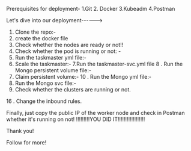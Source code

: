 Prerequisites for deployment-
1.Git
2. Docker
3.Kubeadm
4.Postman

Let's dive into our deployment------>
1. Clone the repo:-
2. create the docker file
3. Check whether the nodes are ready or not!!
4. Check whether the pod is running or not: -
5. Run the taskmaster yml file:-
6. Scale the taskmaster:-
7.Run the taskmaster-svc.yml file
8 . Run the Mongo persistent volume file:-
9. Claim persistent volume:-
10 . Run the Mongo yml file:-
11. Run the Mongo svc file:-
15. Check whether the clusters are running or not.

16 . Change the inbound rules.

Finally, just copy the public IP of the worker node and check in Postman whether it's running on not!
!!!!!!!!!YOU DID IT!!!!!!!!!!!!!!!!!!

Thank you!

Follow for more!

